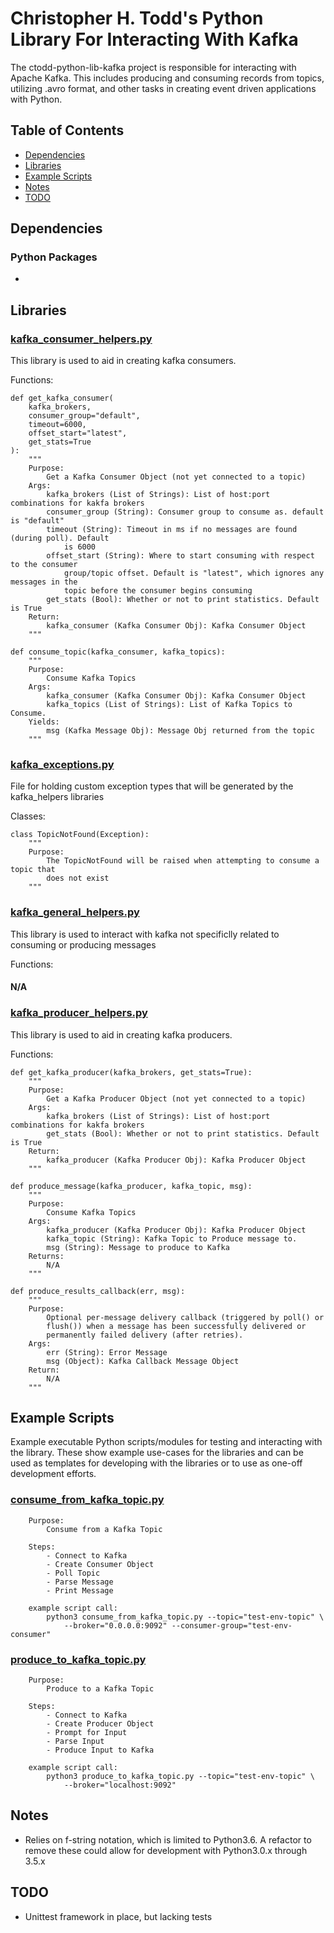 # Christopher H. Todd's Python Library For Interacting With Kafka

The ctodd-python-lib-kafka project is responsible for interacting with Apache Kafka. This includes producing and consuming records from topics, utilizing .avro format, and other tasks in creating event driven applications with Python.

## Table of Contents

- [Dependencies](#dependencies)
- [Libraries](#libraries)
- [Example Scripts](#example-scripts)
- [Notes](#notes)
- [TODO](#todo)

## Dependencies

### Python Packages

-

## Libraries

### [kafka_consumer_helpers.py](https://github.com/ChristopherHaydenTodd/ctodd-python-lib-kafka/blob/master/kafka_helpers/kafka_consumer_helpers.py)

This library is used to aid in creating kafka consumers.

Functions:

```
def get_kafka_consumer(
    kafka_brokers,
    consumer_group="default",
    timeout=6000,
    offset_start="latest",
    get_stats=True
):
    """
    Purpose:
        Get a Kafka Consumer Object (not yet connected to a topic)
    Args:
        kafka_brokers (List of Strings): List of host:port combinations for kakfa brokers
        consumer_group (String): Consumer group to consume as. default is "default"
        timeout (String): Timeout in ms if no messages are found (during poll). Default
            is 6000
        offset_start (String): Where to start consuming with respect to the consumer
            group/topic offset. Default is "latest", which ignores any messages in the
            topic before the consumer begins consuming
        get_stats (Bool): Whether or not to print statistics. Default is True
    Return:
        kafka_consumer (Kafka Consumer Obj): Kafka Consumer Object
    """
```

```
def consume_topic(kafka_consumer, kafka_topics):
    """
    Purpose:
        Consume Kafka Topics
    Args:
        kafka_consumer (Kafka Consumer Obj): Kafka Consumer Object
        kafka_topics (List of Strings): List of Kafka Topics to Consume.
    Yields:
        msg (Kafka Message Obj): Message Obj returned from the topic
    """
```

### [kafka_exceptions.py](https://github.com/ChristopherHaydenTodd/ctodd-python-lib-kafka/blob/master/kafka_helpers/kafka_exceptions.py)

File for holding custom exception types that will be generated by the kafka_helpers libraries

Classes:

```
class TopicNotFound(Exception):
    """
    Purpose:
        The TopicNotFound will be raised when attempting to consume a topic that
        does not exist
    """
```


### [kafka_general_helpers.py](https://github.com/ChristopherHaydenTodd/ctodd-python-lib-kafka/blob/master/kafka_helpers/kafka_general_helpers.py)

This library is used to interact with kafka not specificlly related to consuming or producing messages

Functions:

#### N/A


### [kafka_producer_helpers.py](https://github.com/ChristopherHaydenTodd/ctodd-python-lib-kafka/blob/master/kafka_helpers/kafka_producer_helpers.py)

This library is used to aid in creating kafka producers.

Functions:

```
def get_kafka_producer(kafka_brokers, get_stats=True):
    """
    Purpose:
        Get a Kafka Producer Object (not yet connected to a topic)
    Args:
        kafka_brokers (List of Strings): List of host:port combinations for kakfa brokers
        get_stats (Bool): Whether or not to print statistics. Default is True
    Return:
        kafka_producer (Kafka Producer Obj): Kafka Producer Object
    """
```

```
def produce_message(kafka_producer, kafka_topic, msg):
    """
    Purpose:
        Consume Kafka Topics
    Args:
        kafka_producer (Kafka Producer Obj): Kafka Producer Object
        kafka_topic (String): Kafka Topic to Produce message to.
        msg (String): Message to produce to Kafka
    Returns:
        N/A
    """
```

```
def produce_results_callback(err, msg):
    """
    Purpose:
        Optional per-message delivery callback (triggered by poll() or
        flush()) when a message has been successfully delivered or
        permanently failed delivery (after retries).
    Args:
        err (String): Error Message
        msg (Object): Kafka Callback Message Object
    Return:
        N/A
    """
```

## Example Scripts

Example executable Python scripts/modules for testing and interacting with the library. These show example use-cases for the libraries and can be used as templates for developing with the libraries or to use as one-off development efforts.

### [consume_from_kafka_topic.py](https://github.com/ChristopherHaydenTodd/ctodd-python-lib-kafka/blob/master/example_usage/consume_from_kafka_topic.py)

```
    Purpose:
        Consume from a Kafka Topic

    Steps:
        - Connect to Kafka
        - Create Consumer Object
        - Poll Topic
        - Parse Message
        - Print Message

    example script call:
        python3 consume_from_kafka_topic.py --topic="test-env-topic" \
            --broker="0.0.0.0:9092" --consumer-group="test-env-consumer"
```

### [produce_to_kafka_topic.py](https://github.com/ChristopherHaydenTodd/ctodd-python-lib-kafka/blob/master/example_usage/kafka_producer_helpers.py)

```
    Purpose:
        Produce to a Kafka Topic

    Steps:
        - Connect to Kafka
        - Create Producer Object
        - Prompt for Input
        - Parse Input
        - Produce Input to Kafka

    example script call:
        python3 produce_to_kafka_topic.py --topic="test-env-topic" \
            --broker="localhost:9092"
```

## Notes

 - Relies on f-string notation, which is limited to Python3.6.  A refactor to remove these could allow for development with Python3.0.x through 3.5.x

## TODO

 - Unittest framework in place, but lacking tests
